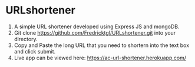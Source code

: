 # URLshortener

1) A simple URL shortener developed using Express JS and mongoDB.
2) Git clone https://github.com/Fredricktgl/URLshortener.git into your directory.
3) Copy and Paste the long URL that you need to shortern into the text box and click submit.
4) Live app can be viewed here: https://ac-url-shortener.herokuapp.com/ 
